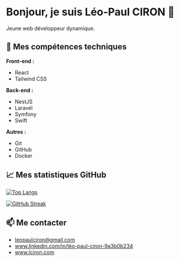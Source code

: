 # Bonjour, je suis Léo-Paul CIRON 👋

Jeune web développeur dynamique.

## 🚀 Mes compétences techniques

**Front-end :**

*   React
*   Tailwind CSS

**Back-end :**

*   NestJS
*   Laravel
*   Symfony
*   Swift

**Autres :**

*   Git
*   GitHub
*   Docker

## 📈 Mes statistiques GitHub

[![Top Langs](https://github-readme-stats.vercel.app/api/top-langs/?username=leo-paul-ciron)](https://github.com/leo-paul-ciron/github-readme-stats)

[![GitHub Streak](https://github-readme-streak-stats.herokuapp.com/?user=[leo-paul-ciron])](https://git.io/streak-stats)


## 📫 Me contacter

*   leopaulciron@gmail.com
*   www.linkedin.com/in/léo-paul-ciron-9a3b0b234
*   www.lciron.com

